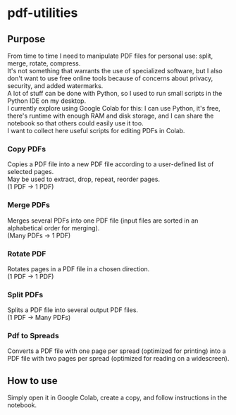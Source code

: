 # pdf-utilities


## Purpose

From time to time I need to manipulate PDF files for personal use: split, merge, rotate, compress.  
It's not something that warrants the use of specialized software, but I also don't want to use free online tools because of concerns about privacy, security, and added watermarks.  
A lot of stuff can be done with Python, so I used to run small scripts in the Python IDE on my desktop.  
I currently explore using Google Colab for this: I can use Python, it's free, there's runtime with enough RAM and disk storage, and I can share the notebook so that others could easily use it too.  
I want to collect here useful scripts for editing PDFs in Colab.

### Copy PDFs  
Copies a PDF file into a new PDF file according to a user-defined list of selected pages.  
May be used to extract, drop, repeat, reorder pages.   
(1 PDF -> 1 PDF)  

### Merge PDFs  
Merges several PDFs into one PDF file (input files are sorted in an alphabetical order for merging).  
(Many PDFs -> 1 PDF)  

### Rotate PDF
Rotates pages in a PDF file in a chosen direction.  
(1 PDF -> 1 PDF)  

### Split PDFs  
Splits a PDF file into several output PDF files.  
(1 PDF -> Many PDFs)  

### Pdf to Spreads  
Converts a PDF file with one page per spread (optimized for printing) into a PDF file with two pages per spread (optimized for reading on a widescreen). 

## How to use

Simply open it in Google Colab, create a copy, and follow instructions in the notebook. 
